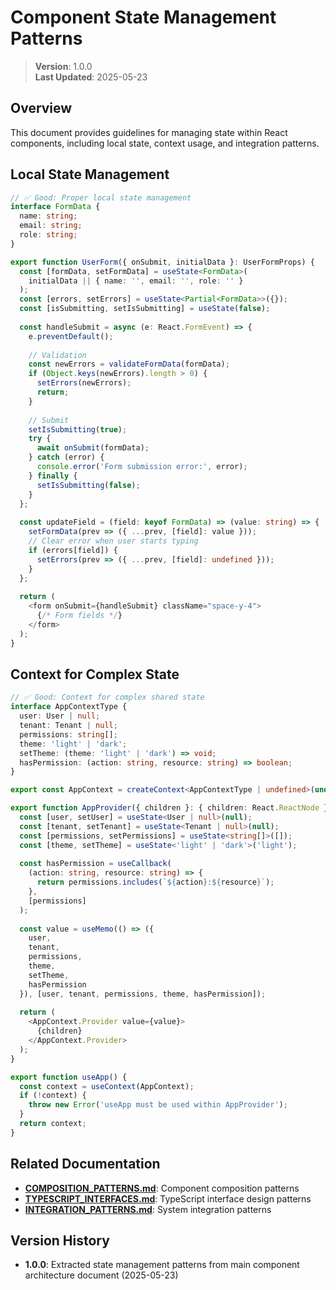 
# Component State Management Patterns

> **Version**: 1.0.0  
> **Last Updated**: 2025-05-23

## Overview

This document provides guidelines for managing state within React components, including local state, context usage, and integration patterns.

## Local State Management

```typescript
// ✅ Good: Proper local state management
interface FormData {
  name: string;
  email: string;
  role: string;
}

export function UserForm({ onSubmit, initialData }: UserFormProps) {
  const [formData, setFormData] = useState<FormData>(
    initialData || { name: '', email: '', role: '' }
  );
  const [errors, setErrors] = useState<Partial<FormData>>({});
  const [isSubmitting, setIsSubmitting] = useState(false);
  
  const handleSubmit = async (e: React.FormEvent) => {
    e.preventDefault();
    
    // Validation
    const newErrors = validateFormData(formData);
    if (Object.keys(newErrors).length > 0) {
      setErrors(newErrors);
      return;
    }
    
    // Submit
    setIsSubmitting(true);
    try {
      await onSubmit(formData);
    } catch (error) {
      console.error('Form submission error:', error);
    } finally {
      setIsSubmitting(false);
    }
  };
  
  const updateField = (field: keyof FormData) => (value: string) => {
    setFormData(prev => ({ ...prev, [field]: value }));
    // Clear error when user starts typing
    if (errors[field]) {
      setErrors(prev => ({ ...prev, [field]: undefined }));
    }
  };
  
  return (
    <form onSubmit={handleSubmit} className="space-y-4">
      {/* Form fields */}
    </form>
  );
}
```

## Context for Complex State

```typescript
// ✅ Good: Context for complex shared state
interface AppContextType {
  user: User | null;
  tenant: Tenant | null;
  permissions: string[];
  theme: 'light' | 'dark';
  setTheme: (theme: 'light' | 'dark') => void;
  hasPermission: (action: string, resource: string) => boolean;
}

export const AppContext = createContext<AppContextType | undefined>(undefined);

export function AppProvider({ children }: { children: React.ReactNode }) {
  const [user, setUser] = useState<User | null>(null);
  const [tenant, setTenant] = useState<Tenant | null>(null);
  const [permissions, setPermissions] = useState<string[]>([]);
  const [theme, setTheme] = useState<'light' | 'dark'>('light');
  
  const hasPermission = useCallback(
    (action: string, resource: string) => {
      return permissions.includes(`${action}:${resource}`);
    },
    [permissions]
  );
  
  const value = useMemo(() => ({
    user,
    tenant,
    permissions,
    theme,
    setTheme,
    hasPermission
  }), [user, tenant, permissions, theme, hasPermission]);
  
  return (
    <AppContext.Provider value={value}>
      {children}
    </AppContext.Provider>
  );
}

export function useApp() {
  const context = useContext(AppContext);
  if (!context) {
    throw new Error('useApp must be used within AppProvider');
  }
  return context;
}
```

## Related Documentation

- **[COMPOSITION_PATTERNS.md](COMPOSITION_PATTERNS.md)**: Component composition patterns
- **[TYPESCRIPT_INTERFACES.md](TYPESCRIPT_INTERFACES.md)**: TypeScript interface design patterns
- **[INTEGRATION_PATTERNS.md](INTEGRATION_PATTERNS.md)**: System integration patterns

## Version History

- **1.0.0**: Extracted state management patterns from main component architecture document (2025-05-23)
